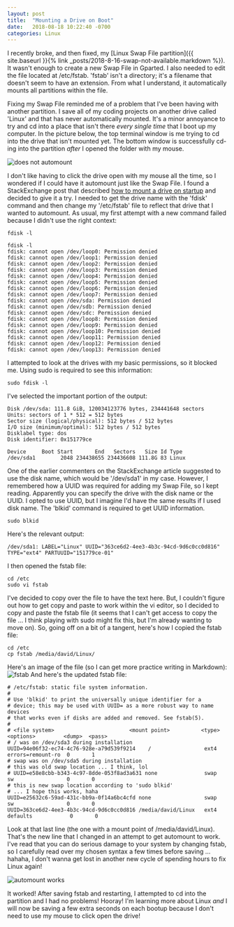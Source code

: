 ```yaml
---
layout: post
title:  "Mounting a Drive on Boot"
date:   2018-08-18 10:22:40 -0700
categories: Linux
---
```

I recently broke, and then fixed, my [Linux Swap File partition]({{ site.baseurl }}{% link _posts/2018-8-16-swap-not-available.markdown %}). It wasn't enough to create a new Swap File in Gparted. I also needed to edit the file located at /etc/fstab. 'fstab' isn't a directory; it's a filename that doesn't seem to have an extension. From what I understand, it automatically mounts all partitions within the file.

Fixing my Swap File reminded me of a problem that I've been having with another partition. I save all of my coding projects on another drive called 'Linux' and that has never automatically mounted. It's a minor annoyance to try and cd into a place that isn't there *every single time* that I boot up my computer. In the picture below, the top terminal window is me trying to cd into the drive that isn't mounted yet. The bottom window is successfully cd-ing into the partition *after* I opened the folder with my mouse.

![does not automount]({{"/assets/linux-automount-drive/cd_after_mount.jpg"}})

I don't like having to click the drive open with my mouse all the time, so I wondered if I could have it automount just like the Swap File. I found a StackExchange post that described [how to mount a drive on startup] and decided to give it a try. I needed to get the drive name with the 'fdisk' command and then change my '/etc/fstab' file to reflect that drive that I wanted to automount. As usual, my first attempt with a new command failed because I didn't use the right context:
```console
fdisk -l
```
```console
fdisk -l
fdisk: cannot open /dev/loop0: Permission denied
fdisk: cannot open /dev/loop1: Permission denied
fdisk: cannot open /dev/loop2: Permission denied
fdisk: cannot open /dev/loop3: Permission denied
fdisk: cannot open /dev/loop4: Permission denied
fdisk: cannot open /dev/loop5: Permission denied
fdisk: cannot open /dev/loop6: Permission denied
fdisk: cannot open /dev/loop7: Permission denied
fdisk: cannot open /dev/sda: Permission denied
fdisk: cannot open /dev/sdb: Permission denied
fdisk: cannot open /dev/sdc: Permission denied
fdisk: cannot open /dev/loop8: Permission denied
fdisk: cannot open /dev/loop9: Permission denied
fdisk: cannot open /dev/loop10: Permission denied
fdisk: cannot open /dev/loop11: Permission denied
fdisk: cannot open /dev/loop12: Permission denied
fdisk: cannot open /dev/loop13: Permission denied
```
I attempted to look at the drives with my basic permissions, so it blocked me. Using sudo is required to see this information:
```console
sudo fdisk -l
```
I've selected the important portion of the output:
```console
Disk /dev/sda: 111.8 GiB, 120034123776 bytes, 234441648 sectors
Units: sectors of 1 * 512 = 512 bytes
Sector size (logical/physical): 512 bytes / 512 bytes
I/O size (minimum/optimal): 512 bytes / 512 bytes
Disklabel type: dos
Disk identifier: 0x151779ce

Device     Boot Start       End   Sectors   Size Id Type
/dev/sda1        2048 234438655 234436608 111.8G 83 Linux
```
One of the earlier commenters on the StackExchange article suggested to use the disk name, which would be '/dev/sda1' in my case. However, I remembered how a UUID was required for adding my Swap File, so I kept reading. Apparently you can specify the drive with the disk name or the UUID. I opted to use UUID, but I imagine I'd have the same results if I used disk name. The 'blkid' command is required to get UUID information.
```console
sudo blkid
```
Here's the relevant output:
```console
/dev/sda1: LABEL="Linux" UUID="363ce6d2-4ee3-4b3c-94cd-9d6c0cc0d816" TYPE="ext4" PARTUUID="151779ce-01"
```
I then opened the fstab file:
```console
cd /etc
sudo vi fstab
```
I've decided to copy over the file to have the text here. But, I couldn't figure out how to get copy and paste to work within the vi editor, so I decided to copy and paste the fstab file (it seems that I can't get access to copy the file ... I think playing with sudo might fix this, but I'm already wanting to move on). So, going off on a bit of a tangent, here's how I copied the fstab file:
```console
cd /etc
cp fstab /media/david/Linux/
```
Here's an image of the file (so I can get more practice writing in Markdown):
![fstab]({{"/assets/linux-automount-drive/fstab.jpg"}})
And here's the updated fstab file:
```console
# /etc/fstab: static file system information.
#
# Use 'blkid' to print the universally unique identifier for a
# device; this may be used with UUID= as a more robust way to name devices
# that works even if disks are added and removed. See fstab(5).
#
# <file system>                        <mount point>          <type>  <options>         <dump>  <pass>
# / was on /dev/sda3 during installation
UUID=94e06f32-ec74-4c76-928e-a79d539f9214    /                 ext4    errors=remount-ro  0       1
# swap was on /dev/sda5 during installation
# this was old swap location ... I think, lol
# UUID=e58e8cbb-b343-4c97-8dde-053f8ad3a631 none               swap    sw                 0       0
# this is new swap location according to 'sudo blkid'
# ... I hope this works, haha
UUID=e25632c6-59ad-431c-bb9a-0f14a6bc4cfd none                 swap    sw                 0       0
UUID=363ce6d2-4ee3-4b3c-94cd-9d6c0cc0d816 /media/david/Linux   ext4   defaults            0       0
```
Look at that last line (the one with a mount point of /media/david/Linux). That's the new line that I changed in an attempt to get automount to work. I've read that you can do serious damage to your system by changing fstab, so I carefully read over my chosen syntax a few times before saving ... hahaha, I don't wanna get lost in another new cycle of spending hours to fix Linux again!

![automount works]({{"/assets/linux-automount-drive/drive_now_automounts.jpg"}})

It worked! After saving fstab and restarting, I attempted to cd into the partition and I had no problems! Hooray! I'm learning more about Linux *and* I will now be saving a few extra seconds on each bootup because I don't need to use my mouse to click open the drive!

[how to mount a drive on startup]:https://askubuntu.com/questions/154180/how-to-mount-a-new-drive-on-startup
